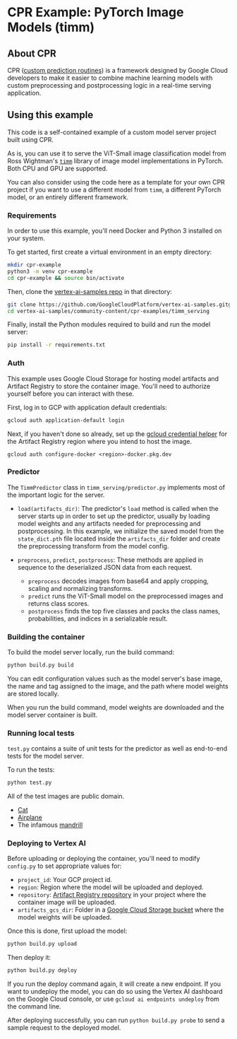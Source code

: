 # CPR Example: PyTorch Image Models (timm)

## About CPR

CPR ([custom prediction routines](https://github.com/googleapis/python-aiplatform/blob/custom-prediction-routine/google/cloud/aiplatform/prediction/README.md)) is a framework designed by Google Cloud developers to make it easier to combine machine learning models with custom preprocessing and postprocessing logic in a real-time serving application. 

## Using this example

This code is a self-contained example of a custom model server project built using CPR.

As is, you can use it to serve the ViT-Small image classification model from Ross Wightman's [`timm`](https://github.com/rwightman/pytorch-image-models) library of image model implementations in PyTorch. Both CPU and GPU are supported.

You can also consider using the code here as a template for your own CPR project if you want to use a different model from `timm`, a different PyTorch model, or an entirely different framework.

### Requirements

In order to use this example, you'll need Docker and Python 3 installed on your system.

To get started, first create a virtual environment in an empty directory:
```sh
mkdir cpr-example
python3 -m venv cpr-example
cd cpr-example && source bin/activate
``` 

Then, clone the [vertex-ai-samples repo](https://github.com/GoogleCloudPlatform/vertex-ai-samples) in that directory:
```sh
git clone https://github.com/GoogleCloudPlatform/vertex-ai-samples.gitgit 
cd vertex-ai-samples/community-content/cpr-examples/timm_serving
```

Finally, install the Python modules required to build and run the model server:
```sh
pip install -r requirements.txt
```

### Auth

This example uses Google Cloud Storage for hosting model artifacts and Artifact Registry to store the container image. 
You'll need to authorize yourself before you can interact with these.

First, log in to GCP with application default credentials:
```sh
gcloud auth application-default login
```

Next, if you haven't done so already, set up the [gcloud credential helper](https://cloud.google.com/artifact-registry/docs/docker/authentication)
for the Artifact Registry region where you intend to host the image.  
```
gcloud auth configure-docker <region>-docker.pkg.dev
```


### Predictor

The `TimmPredictor` class in `timm_serving/predictor.py` implements most of the important logic for the server.

- `load(artifacts_dir)`: The predictor's `load` method is called when the server starts up in order to set up the predictor, usually by loading model weights and any artifacts needed for preprocessing and postprocessing. In this example, we initialize the saved model from the `state_dict.pth` file located inside the `artifacts_dir` folder and create the preprocessing transform from the model config.

- `preprocess`, `predict`, `postprocess`: These methods are applied in sequence to the deserialized JSON data from each request. 
    - `preprocess` decodes images from base64 and apply cropping, scaling and normalizing transforms. 
    - `predict` runs the ViT-Small model on the preprocessed images and returns class scores.
    - `postprocess` finds the top five classes and packs the class names, probabilities, and indices in a serializable result.

### Building the container

To build the model server locally, run the build command:
```sh
python build.py build
```

You can edit configuration values such as the model server's base image, the name and tag assigned to the image, and the path where model weights are stored locally.

When you run the build command, model weights are downloaded and the model server container is built.

### Running local tests

`test.py` contains a suite of unit tests for the predictor as well as end-to-end tests for the model server. 

To run the tests:
```sh
python test.py
```

All of the test images are public domain.
- [Cat](https://commons.wikimedia.org/wiki/File:Stray_cat_on_wall.jpg)
- [Airplane](https://commons.wikimedia.org/wiki/File:Airplanes_jets.jpg)
- The infamous [mandrill](https://commons.wikimedia.org/wiki/File:Wikipedia-sipi-image-db-mandrill-4.2.03.png)

### Deploying to Vertex AI

Before uploading or deploying the container, you'll need to modify `config.py` to set appropriate values for: 
- `project_id`: Your GCP project id.
- `region`: Region where the model will be uploaded and deployed.
- `repository`: [Artifact Registry repository](https://cloud.google.com/artifact-registry/docs/repositories/create-repos) in your project where the container image will be uploaded. 
- `artifacts_gcs_dir`: Folder in a [Google Cloud Storage bucket](https://cloud.google.com/storage/docs/creating-buckets) where the model weights will be uploaded.

Once this is done, first upload the model:
```sh
python build.py upload
```

Then deploy it:
```sh
python build.py deploy
```

If you run the deploy command again, it will create a new endpoint. If you want to undeploy the model, you can do so using the Vertex AI dashboard on the Google Cloud console, or use `gcloud ai endpoints undeploy` from the command line.

After deploying successfully, you can run `python build.py probe` to send a sample request to the deployed model. 